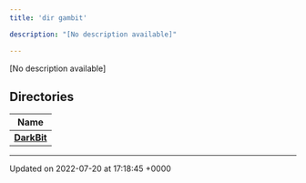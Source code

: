 ```yaml
---
title: 'dir gambit'

description: "[No description available]"

---
```







[No description available]

## Directories

| Name           |
| -------------- |
| **[DarkBit](/documentation/code/files/dir_942f8d798c3658965d2baafb0a0fad20/#dir-darkbit)**  |






-------------------------------

Updated on 2022-07-20 at 17:18:45 +0000
